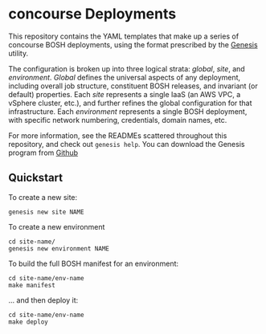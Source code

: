 concourse Deployments
==============================

This repository contains the YAML templates that make up a series of
concourse BOSH deployments, using the format prescribed by the
[Genesis][1] utility.

The configuration is broken up into three logical strata: _global_,
_site_, and _environment_.  _Global_ defines the universal aspects of any
deployment, including overall job structure, constituent BOSH releases,
and invariant (or default) properties.  Each _site_ represents a single
IaaS (an AWS VPC, a vSphere cluster, etc.), and further refines the global
configuration for that infrastructure.  Each _environment_ represents a
single BOSH deployment, with specific network numbering, credentials,
domain names, etc.

For more information, see the READMEs scattered throughout this repository,
and check out `genesis help`.  You can download the Genesis program from
[Github][1]

Quickstart
----------

To create a new site:

    genesis new site NAME

To create a new environment

    cd site-name/
    genesis new environment NAME

To build the full BOSH manifest for an environment:

    cd site-name/env-name
    make manifest

... and then deploy it:

    cd site-name/env-name
    make deploy




[1]: https://github.com/starkandwayne/genesis
